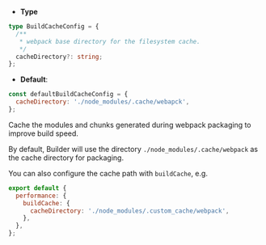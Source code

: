 - **Type**

```ts
type BuildCacheConfig = {
  /**
   * webpack base directory for the filesystem cache.
   */
  cacheDirectory?: string;
};
```

- **Default**:

```js
const defaultBuildCacheConfig = {
  cacheDirectory: './node_modules/.cache/webapck',
};
```

Cache the modules and chunks generated during webpack packaging to improve build speed.

By default, Builder will use the directory `./node_modules/.cache/webpack` as the cache directory for packaging.

You can also configure the cache path with `buildCache`, e.g.

```js
export default {
  performance: {
    buildCache: {
      cacheDirectory: './node_modules/.custom_cache/webpack',
    },
  },
};
```
